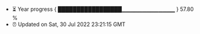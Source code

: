 - ⏳ Year progress { █████████████████▁▁▁▁▁▁▁▁▁▁▁▁▁ } 57.80 %
- ⏰ Updated on Sat, 30 Jul 2022 23:21:15 GMT

